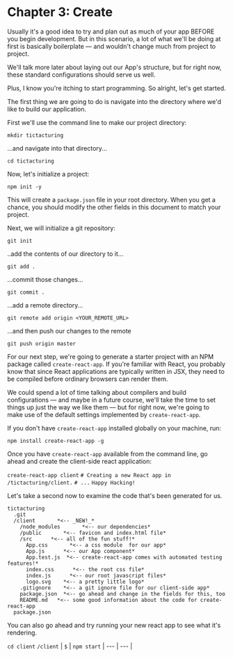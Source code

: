 # Chapter 3: Create

Usually it's a good idea to try and plan out as much of your app BEFORE you begin development. But in this scenario, a lot of what we'll be doing at first is basically boilerplate –– and wouldn't change much from project to project.

We'll talk more later about laying out our App's structure, but for right now, these standard configurations should serve us well.

Plus, I know you're itching to start programming. So alright, let's get started.

The first thing we are going to do is navigate into the directory where we'd like to build our application.

First we'll use the command line to make our project directory:

`mkdir tictacturing`

...and navigate into that directory...

`cd tictacturing`

Now, let's initialize a project:

`npm init -y`

This will create a `package.json` file in your root directory. When you get a chance, you should modify the other fields in this document to match your project.

Next, we will initialize a git repository:

`git init`

..add the contents of our directory to it...

`git add .`

...commit those changes...

`git commit .`

...add a remote directory...

`git remote add origin <YOUR_REMOTE_URL>`

...and then push our changes to the remote

`git push origin master`

For our next step, we're going to generate a starter project with an NPM package called `create-react-app`. If you're familiar with React, you probably know that since React applications are typically written in JSX, they need to be compiled before ordinary browsers can render them.

We could spend a lot of time talking about compilers and build configurations –– and maybe in a future course, we'll take the time to set things up just the way we like them –– but for right now, we're going to make use of the default settings implemented by `create-react-app`.

If you don't have `create-react-app` installed globally on your machine, run:

`npm install create-react-app -g`

Once you have `create-react-app` available from the command line, go ahead and create the client-side react application:

`create-react-app client`
`# Creating a new React app in /tictacturing/client.`
`# ...`
`Happy Hacking!`

Let's take a second now to examine the code that's been generated for us.

```
tictacturing
  .git
  /client       *<-- _NEW!_*
    /node_modules       *<-- our dependencies*
    /public       *<-- favicon and index.html file*
    /src      *<-- all of the fun stuff!*
      App.css       *<-- a css module  for our app*
      App.js      *<-- our App component*
      App.test.js  *<-- create-react-app comes with automated testing features!*
      index.css      *<-- the root css file*
      index.js      *<-- our root javascript files*
      logo.svg    *<-- a pretty little logo*
    .gitignore    *<-- a git ignore file for our client-side app*
    package.json  *<-- go ahead and change in the fields for this, too
    README.md   *<-- some good information about the code for create-react-app
  package.json  
```
You can also go ahead and try running your new react app to see what it's rendering.

`cd client`
`/client` | `$` | `npm start`
| --- | --- |
